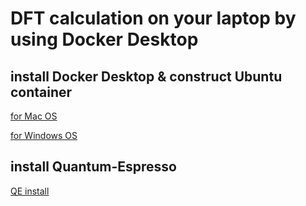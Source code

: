 # DFT calculation on your laptop by using Docker Desktop

## install Docker Desktop & construct Ubuntu container

[for Mac OS](https://tinted-kale-cc0.notion.site/Docker-desktop-install-on-Mac-79573c08a70345089573959e33165d7e#7a176869dee34043a267bc8e10f082dc)

[for Windows OS](https://tinted-kale-cc0.notion.site/Docker-desktop-install-on-Windows-OS-112c03427a4080a0b481d136bb269348)

## install Quantum-Espresso 
[QE install](https://tinted-kale-cc0.notion.site/Install-Quantum-Espresso-on-Ubuntu-container-in-Docker-Desktop-9621b11b240f4b1da5416bbb333f6cb1)